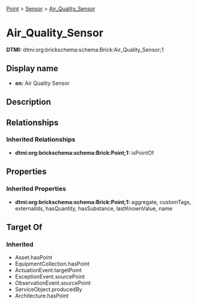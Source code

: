[Point](../../Point.md) > [Sensor](../Sensor.md) > [Air_Quality_Sensor](.)
# Air_Quality_Sensor
**DTMI:** dtmi:org:brickschema:schema:Brick:Air_Quality_Sensor;1
## Display name
- **en:** Air Quality Sensor
## Description
## Relationships
### Inherited Relationships
* **dtmi:org:brickschema:schema:Brick:Point;1:** isPointOf
## Properties
### Inherited Properties
* **dtmi:org:brickschema:schema:Brick:Point;1:** aggregate, customTags, externalIds, hasQuantity, hasSubstance, lastKnownValue, name
## Target Of
### Inherited
* Asset.hasPoint
* EquipmentCollection.hasPoint
* ActuationEvent.targetPoint
* ExceptionEvent.sourcePoint
* ObservationEvent.sourcePoint
* ServiceObject.producedBy
* Architecture.hasPoint
